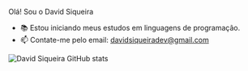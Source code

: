 Olá! Sou o David Siqueira
- 📚 Estou iniciando meus estudos em linguagens de programação.
- 📫 Contate-me pelo email: davidsiqueiradev@gmail.com
 
![David Siqueira GitHub stats](https://github-readme-stats.vercel.app/api?username=DavidSiqueiraDev&show_icons=true&theme=tokyonight)
